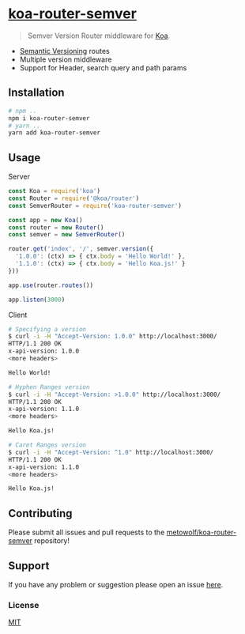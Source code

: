 # [koa-router-semver](https://github.com/metowolf/koa-router-semver)

> Semver Version Router middleware for [Koa](https://github.com/koajs/koa).

* [Semantic Versioning](http://semver.org/) routes
* Multiple version middleware
* Support for Header, search query and path params

## Installation

```bash
# npm .. 
npm i koa-router-semver
# yarn .. 
yarn add koa-router-semver
```

## Usage

Server
```js
const Koa = require('koa')
const Router = require('@koa/router')
const SemverRouter = require('koa-router-semver')

const app = new Koa()
const router = new Router()
const semver = new SemverRouter()

router.get('index', '/', semver.version({
  '1.0.0': (ctx) => { ctx.body = 'Hello World!' },
  '1.1.0': (ctx) => { ctx.body = 'Hello Koa.js!' }
}))

app.use(router.routes())

app.listen(3000)
```

Client
```bash
# Specifying a version
$ curl -i -H "Accept-Version: 1.0.0" http://localhost:3000/
HTTP/1.1 200 OK
x-api-version: 1.0.0
<more headers>

Hello World!

# Hyphen Ranges version
$ curl -i -H "Accept-Version: >1.0.0" http://localhost:3000/
HTTP/1.1 200 OK
x-api-version: 1.1.0
<more headers>

Hello Koa.js!

# Caret Ranges version
$ curl -i -H "Accept-Version: ^1.0" http://localhost:3000/
HTTP/1.1 200 OK
x-api-version: 1.1.0
<more headers>

Hello Koa.js!
```

## Contributing

Please submit all issues and pull requests to the [metowolf/koa-router-semver](https://github.com/metowolf/koa-router-semver) repository!

## Support

If you have any problem or suggestion please open an issue [here](https://github.com/metowolf/koa-router-semver/issues).


### License

[MIT](LICENSE)